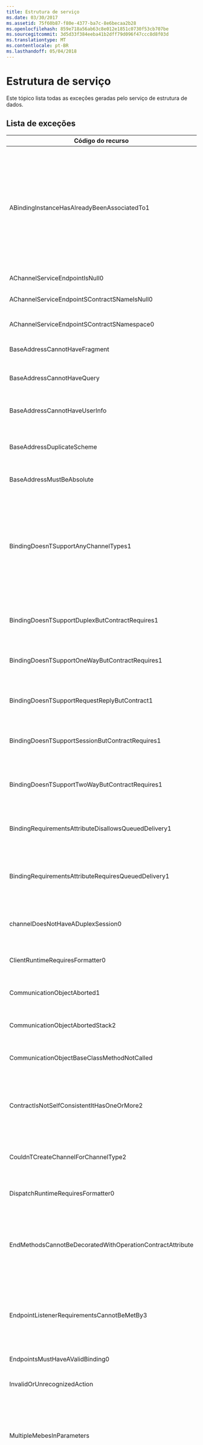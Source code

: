 ```yaml
---
title: Estrutura de serviço
ms.date: 03/30/2017
ms.assetid: 75f60b87-f80e-4377-ba7c-8e6becaa2b28
ms.openlocfilehash: 859e718a56ab63c8e012e1851c0730f53cb707be
ms.sourcegitcommit: 3d5d33f384eeba41b2dff79d096f47ccc8d8f03d
ms.translationtype: MT
ms.contentlocale: pt-BR
ms.lasthandoff: 05/04/2018
---
```

# <a name="service-framework"></a>Estrutura de serviço
Este tópico lista todas as exceções geradas pelo serviço de estrutura de dados.  
  
## <a name="exception-list"></a>Lista de exceções  
  
|Código do recurso|Cadeia de caracteres de recurso|  
|-------------------|---------------------|  
|ABindingInstanceHasAlreadyBeenAssociatedTo1|Uma instância de ligação já foi associada para escutar o identificador de recurso uniforme especificado. Se dois pontos de extremidade quiserem compartilhar o mesmo indicador de recurso ListenUniform, também deverão compartilhar a mesma instância de objeto de associação. Os dois pontos de extremidade conflitantes foram especificados nas chamadas AddServiceEndpoint (), em um arquivo de configuração ou uma combinação de AddServiceEndpoint () e configuração.|  
|AChannelServiceEndpointIsNull0|Um ponto de extremidade de canal ou de serviço é nulo.|  
|AChannelServiceEndpointSContractSNameIsNull0|Um nome de contrato de ponto de extremidade de canal/serviço é nulo ou vazio.|  
|AChannelServiceEndpointSContractSNamespace0|Um namespace de contrato de ponto de extremidade de canal/serviço é nulo.|  
|BaseAddressCannotHaveFragment|Um endereço base não pode conter um fragmento de identificador de recurso uniforme.|  
|BaseAddressCannotHaveQuery|Um endereço base não pode conter uma cadeia de caracteres de consulta de identificador de recurso uniforme.|  
|BaseAddressCannotHaveUserInfo|Um endereço base não pode conter uma seção de informações de usuário do uniform resource identificador.|  
|BaseAddressDuplicateScheme|Esta coleção já contém um endereço com o esquema especificado. Apenas um endereço é permitido para cada esquema nesta coleção.|  
|BaseAddressMustBeAbsolute|Apenas um identificador de recurso uniforme absoluto pode ser usado como um endereço base.|  
|BindingDoesnTSupportAnyChannelTypes1|A associação especificada não oferece suporte à criação de tipos de canal. Os elementos de associação em uma associação personalizada são empilhados incorretamente ou na ordem errada. Transport é necessário na parte inferior para a pilha. A ordem recomendada para elementos de associação é: TransactionFlow, ReliableSession, Security, CompositeDuplex, OneWay, StreamSecurity, MessageEncoding, Transport.|  
|BindingDoesnTSupportDuplexButContractRequires1|Contrato requer Duplex. A associação especificada não dá suporte ou não está configurada corretamente para oferecer suporte a ele.|  
|BindingDoesnTSupportOneWayButContractRequires1|Contrato requer OneWay. A associação especificada não dá suporte ou não está configurada corretamente para oferecer suporte a ele.|  
|BindingDoesnTSupportRequestReplyButContract1|Contrato requer solicitação/resposta. A associação especificada não dá suporte ou não está configurada corretamente para oferecer suporte a ele.|  
|BindingDoesnTSupportSessionButContractRequires1|Contrato requer Session.  A associação especificada não dá suporte ou não está configurada corretamente para oferecer suporte a ele.|  
|BindingDoesnTSupportTwoWayButContractRequires1|Contrato requer bidirecional (solicitação / resposta ou duplex). A associação especificada não dá suporte ou não está configurada corretamente para oferecer suporte a ele.|  
|BindingRequirementsAttributeDisallowsQueuedDelivery1|DeliveryRequirementsAttribute não permite QueuedDelivery. A associação para o ponto de extremidade com o contrato especificado oferece suporte a ele.|  
|BindingRequirementsAttributeRequiresQueuedDelivery1|DeliveryRequirementsAttribute requer QueuedDelivery. A associação para o ponto de extremidade com o contrato especificado não dá suporte ou não está configurada corretamente para oferecer suporte a ele.|  
|channelDoesNotHaveADuplexSession0|O canal atual não oferece suporte para fechar a sessão de saída. Este canal não implementa ISessionChannel\<IDuplexSession >.|  
|ClientRuntimeRequiresFormatter0|ClientOperation especificado requer um formatador, porque o valor de SerializeRequest e DeserializeReply não é false.|  
|CommunicationObjectAborted1|O objeto de comunicação especificado não pode ser usado para comunicação porque foi interrompido.|  
|CommunicationObjectAbortedStack2|O objeto de comunicação especificado não pode ser usado para comunicação porque foi interrompida: {1}|  
|CommunicationObjectBaseClassMethodNotCalled|O objeto de comunicação especificado substituiu a função virtual {1} , mas não chama a versão definida na classe base.|  
|ContractIsNotSelfConsistentItHasOneOrMore2|O contrato especificado tem um ou mais IsTerminating ou não IsInitiating operações. Ele não tem a propriedade SessionMode definida como SessionMode. Os atributos IsInitiating e IsTerminating somente podem ser usados no contexto de uma sessão.|  
|CouldnTCreateChannelForChannelType2|O tipo de canal especificado foi solicitado, mas a associação especificada não dá suporte ou não está configurada corretamente para oferecer suporte a ele.|  
|DispatchRuntimeRequiresFormatter0|DispatchOperation especificado requer um formatador, porque o valor de DeserializeRequest e SerializeReply não é false.|  
|EndMethodsCannotBeDecoratedWithOperationContractAttribute|Não pode ser usado o método End com OperationContractAttribute ao usar o padrão de design IAsyncResult. Apenas o método Begin correspondente pode ser usado com OperationContractAttribute. Esse atributo aplica-se ao par de métodos Begin-End.|  
|EndpointListenerRequirementsCannotBeMetBy3|Os requisitos de ChannelDispatcher não podem ser atendidos por IChannelListener para a associação especificada porque o contrato requer suporte para um desses tipos de canal especificado. Mas a associação apenas oferece suporte a esses tipos de canal especificado.|  
|EndpointsMustHaveAValidBinding0|Pontos de extremidade devem ter uma associação válida.|  
|InvalidOrUnrecognizedAction|A mensagem não pode ser processada porque a ação especificada é inválida ou não reconhecida.|  
|MultipleMebesInParameters|Mais de uma classe MessageEncodingBindingElement foi encontrado em BindingParameters de BindingContext. CustomBinding não pode ter vários MessageEncodingBindingElements. Remova todos deixando apenas um desses elementos.|  
|MultipleStreamUpgradeProvidersInParameters|Mais de uma classe IStreamUpgradeProviderElement foi encontrada em BindingParameters de BindingContext. CustomBinding não pode ter mais de um IStreamUpgradeProviderElements. Remova todos deixando apenas um desses elementos.|  
|NoChannelBuilderAvailable|A associação não pode ser usada para criar uma fábrica de canais ou um ouvinte de canal porque ele não tem um TransportBindingElement. Todas as associações devem ter pelo menos um elemento de associação derivado de TransportBindingElement.|  
|NotAllBindingElementsBuilt|Alguns dos elementos de associação nesta associação não foram usadas ao criar a fábrica de canal e ouvinte de canal. Os elementos de associação não são ordenados corretamente. A ordem recomendada para elementos de associação é: TransactionFlow, ReliableSession, Security, CompositeDuplex, OneWay, StreamSecurity, MessageEncoding, Transport.  Observe que TransportBindingElement deve vir por último. Os elementos de associação especificada não foram criados.|  
|RuntimeRequiresInvoker0|A operação de distribuição requer um chamador.|  
|ServiceHasZeroAppEndpoints|O serviço especificado não tem nenhum ponto de extremidade do aplicativo (não-infraestrutura). Isso pode ser porque nenhum arquivo de configuração foi encontrado para o seu aplicativo ou porque nenhum elemento de serviço correspondente ao nome do serviço foi encontrado no arquivo de configuração ou porque nenhum ponto de extremidade foi definido no elemento de serviço.|  
|SFxActionMismatch|Não é possível criar uma mensagem tipada devido a uma incompatibilidade de ação. Esperando que a ação especificada mas encontrou outro|  
|SFxAnonymousTypeNotSupported|A parte especificada na mensagem especificada não pode ser exportada com RPC ou codificada porque seu tipo é anônimo.|  
|SFxBadMetadataLocationNoAppropriateBaseAddress|A URL fornecida para ServiceMetadataBehavior usando a propriedade ExternalMetadataLocation ou atributo externalMetadataLocation na seção serviceMetadata na seção de configuração era uma URL relativa e não há nenhum endereço base com a qual resolver ele.|  
|SFxBadMetadataMustBePolicy|Forneça uma XmlElement que tem o namespace especificado e o nome da política. Este XmlElement tem o namespace especificado e o nome.|  
|SFxBodyObjectTypeCannotBeInherited|O tipo especificado não pode herdar de qualquer classe que não seja o objeto a ser usado como o objeto do corpo no estilo RPC.|  
|SFxBodyObjectTypeCannotBeInterface|O tipo especificado implementa a interface especificada, não há suporte para o objeto do corpo no estilo RPC.|  
|SFxCallbackBehaviorAttributeOnlyOnDuplex|CallbackBehaviorAttribute só pode ser executado como um comportamento em um ponto de extremidade com um contrato duplex. O contrato especificado não é duplex e não contém nenhuma operação de retorno de chamada.|  
|SFxCallbackRequestReplyInOrder1|Não é possível receber a resposta dessa operação até que a mensagem atual Complete o processamento. Se você quiser permitir o processamento de mensagem fora de ordem, especifique ConcurrencyMode no Reentrante ou múltiplo em especificado.|  
|SfxCallbackTypeCannotBeNull|Para usar o contrato especificado com DuplexChannelFactory, o contrato deve especificar um contrato de retorno de chamada válido. Se o contrato tiver um contrato de retorno de chamada, use ChannelFactory em vez da DuplexChannelFactory.|  
|SFxCannotGetMetadataFromLocation|MetadataExchangeClient só pode obter metadados de HTTP e HTTPS MetadataLocations. Não é possível obter metadados especificado.|  
|SFxCannotHttpGetMetadataFromAddress|MetadataExchangeClient só pode obter metadados de endereços HTTP ou HTTPS quando usar o HttpGet do MetadataExchangeClientMode. Não é possível obter metadados especificado.|  
|SFxCannotImportAsParameters_Bare|Gerando contrato de mensagem porque a operação especificada não é RPC nem documento codificado.|  
|SFxCannotImportAsParameters_DifferentWrapperName|Gerando contrato de mensagem porque o nome de wrapper da mensagem especificada não coincide com o valor padrão.|  
|SFxCannotImportAsParameters_DifferentWrapperNs|Gerando contrato de mensagem porque o namespace do conteúdo da mensagem especificada não coincide com o valor padrão.|  
|SFxCannotImportAsParameters_ElementIsNotNillable|Gerar um contrato de mensagem porque o nome do elemento especificado do namespace especificado não está marcado como nulo.|  
|SFxCannotImportAsParameters_HeadersAreUnsupported|Gerando contrato de mensagem porque a mensagem especificada tem cabeçalhos.|  
|SFxCannotImportAsParameters_Message|Gerar um contrato de mensagem porque a operação especificada tem uma mensagem não tipada como argumento ou tipo de retorno.|  
|SFxCannotImportAsParameters_MessageHasProtectionLevel|Gerando contrato de mensagem porque a mensagem especificada requer proteção.|  
|SFxCannotImportAsParameters_NamespaceMismatch|Gerando contrato de mensagem porque o namespace de parte de mensagem especificada não coincide com o valor padrão.|  
|SFxCannotRequireBothSessionAndDatagram3|O contrato especificado Especifica SessionMode e o contrato especificado Especifica SessionMode. Alterar um dos valores de SessionMode ou especificar um endereço diferente ou ListenURI, para cada ponto de extremidade.|  
|SFxCannotSetExtensionsByIndex|Esta coleção não oferece suporte a configuração de extensões por índice. Use os métodos InsertItem ou RemoveItem.|  
|SFxChannelDispatcherDifferentHost0|O ChannelDispatcher não está atualmente anexado ao ServiceHost fornecido.|  
|SFxChannelDispatcherMultipleHost0|O ChannelDispatcher não pode ser adicionado a mais de um ServiceHost.|  
|SFxChannelDispatcherNoHost0|O ChannelDispatcher não pode ser aberto porque ele não está anexado a um ServiceHost.|  
|SfxChannelFactoryDisposed|Este ChannelFactory não pode ser aberto como a ChannelFactory já foi descartada. Crie a ChannelFactory novamente antes de usá-lo.|  
|SFxChannelFactoryNoBinding|A ChannelFactory não pode ser aberta porque nenhuma associação foi associada a seu ponto de extremidade. Especifique uma associação com o construtor ou a propriedade de ponto de extremidade.|  
|SFxChannelTerminated0|Uma operação marcada como IsTerminating já foi invocada neste canal, causando a conexão de canal encerrar. Nenhuma outra operação pode ser invocada neste canal. Recrie o canal para continuar a comunicação.|  
|SFxCloseTimedOut1|A operação de fechamento ServiceHost interrompido após especificado. Isso pode ser porque um cliente falha ao fechar um canal de sessão no tempo necessário. O tempo permitido para esta operação pode ter sido parte de um tempo limite maior.|  
|SfxCloseTimedOutWaitingForDispatchToComplete|O processo de fechamento atingiu o tempo limite ao aguardar a conclusão da distribuição de serviço.|  
|SFxCodeGenIsNotAssignableFrom|Especificado não pode ser atribuído.|  
|SFxConfigChannelConfigurationNotFound|Não foi encontrado o elemento de ponto de extremidade com o nome especificado e o contrato na seção de configuração do ServiceModel cliente.|  
|SFxConflictingGlobalElement|O elemento XML de nível superior com o nome especificado no namespace especificado não pode fazer referência ao tipo especificado. Já faz referência a um tipo diferente. Use um nome de operação diferente ou MessageBodyAttribute para especificar um nome diferente para a mensagem ou partes da mensagem.|  
|SFxContractHasZeroInitiatingOperations|Um contrato deve ter pelo menos um IsInitiating = true operação.|  
|SFxContractHasZeroOperations|Um contrato deve ter pelo menos uma operação.|  
|SFxContractInheritanceRequiresInterfaces|A classe de serviço do tipo especificado define um ServiceContract e herda um ServiceContract do tipo especificado. Herança de contrato só pode ser usada entre tipos de interface. Se uma classe está marcada com ServiceContractAttribute, ela deverá ser o único tipo na hierarquia com ServiceContractAttribute.  Mova ServiceContractAttribute no tipo especificado para uma interface separada que implementa o tipo especificado.|  
|SFxCreateDuplexChannel1|O contrato de retorno de chamada do contrato especificado não existe ou não define nenhuma operação. Se não for um contrato duplex, use a ChannelFactory em vez da DuplexChannelFactory.|  
|SFxCreateDuplexChannelNoCallback|Esta sobrecarga do CreateChannel não pode ser chamada na instância da DuplexChannelFactory. A DuplexChannelFactory foi inicializada com um InstanceContext. Chame a sobrecarga de CreateChannel que recebe um InstanceContext.|  
|SFxCreateDuplexChannelNoCallback1|Esta sobrecarga do CreateChannel não pode ser chamada na instância da DuplexChannelFactory. A DuplexChannelFactory foi inicializada com um tipo e nenhum InstanceContext válido foi fornecido. Chame a sobrecarga de CreateChannel que recebe um InstanceContext.|  
|SFxCreateDuplexChannelNoCallbackUserObject|Esta sobrecarga do CreateChannel não pode ser chamada na instância da DuplexChannelFactory. A InstanceContext fornecida para a DuplexChannelFactory não contém um UserObject válido.|  
|SFxCreateNonDuplexChannel1|ChannelFactory não oferece suporte para o contrato especificado. ChannelFactory define um contrato de retorno de chamada com uma ou mais operações. Use DuplexChannelFactory em vez de ChannelFactory.|  
|SFxCustomBindingNeedsTransport1|A CustomBinding no ServiceEndpoint com contrato especificado não tem um TransportBindingElement. Todas as associações devem ter pelo menos um elemento de associação derivado de TransportBindingElement.|  
|SFxCustomBindingWithoutTransport|O esquema não pode ser computado para esta associação personalizado porque ele não tem um TransportBindingElement. Todas as associações devem ter pelo menos um elemento de associação derivado de TransportBindingElement.|  
|SFxDataContractSerializerDoesNotSupportBareArray|DataContractSerializer não oferece suporte para a coleção especificada no elemento especificado.|  
|SFxDictionaryIsEmpty|A operação não pode ser executada porque o dicionário está vazio.|  
|SFxDocEncodedNotSupported|Erro ao refletir especificado. Não há suporte para o documento codificado. Altere 'Use' para Literal ou estilo RPC.|  
|SFxDuplicateInitiatingActionAtSameVia|Este serviço tem vários pontos de extremidade escutando no local especificado. Os pontos de extremidade compartilham a mesma ação inicial especificada. Mensagens com essa ação serão ignoradas porque o distribuidor não poderá determinar o ponto de extremidade correto para manipular a mensagem.|  
|SFXEndpointBehaviorUsedOnWrongSide|O IEndpointBehavior especificado não pode ser usado no servidor. Esse comportamento só pode se aplica aos clientes.|  
|SFxEndpointNoMatchingScheme|O endereço base que corresponda ao esquema especificado para o ponto de extremidade com a associação especificada não pode ser encontrado. Endereço base registrado esquemas são especificadas.|  
|SFxErrorCreatingMtomReader|Ocorreu um erro ao criar uma leitora para a mensagem de mecanismo de otimização de transmissão de mensagem.|  
|SFxErrorDeserializingFault|O servidor retornou uma falha de protocolo de acesso de objeto simples inválido. Consulte a InnerException para obter mais detalhes.|  
|SFxErrorDeserializingHeader|Ocorreu um erro durante a desserialização de um dos cabeçalhos da mensagem especificado. Consulte a InnerException para obter mais detalhes.|  
|SFxErrorReflectingOnMethod3|Ocorreu um erro ao carregar o atributo especificado no método especificado no tipo especificado.  Consulte a InnerException para obter mais detalhes.|  
|SFxErrorReflectingOnParameter4|Ocorreu um erro ao carregar o atributo especificado no parâmetro especificado do método especificado no tipo especificado. Consulte a InnerException para obter mais detalhes.|  
|SFxErrorReflectingOnType2|Ocorreu um erro ao carregar o atributo especificado no tipo especificado.  Consulte a InnerException para obter mais detalhes.|  
|SFxErrorSerializingBody|Ocorreu um erro ao serializar o corpo da mensagem especificada. Consulte a InnerException para obter mais detalhes.|  
|SFxErrorSerializingHeader|Ocorreu um erro durante a serialização de um dos cabeçalhos da mensagem especificado. Consulte a InnerException para obter mais detalhes.|  
|SFxExpectedIMethodCallMessage|Erro interno. A mensagem deve ser uma IMethodCallMessage válida.|  
|SFxExportMustHaveType|A parte especificada na operação especificada não pode ser exportada porque ele não tem um tipo CLR válido.|  
|SFxHeaderNotUnderstood|A mensagem não foi processada. O cabeçalho especificado do namespace especificado não foi entendido pelo destinatário desta mensagem. Esse erro normalmente indica que o remetente desta mensagem habilitou um protocolo de comunicação que o receptor não pode processar. Certifique-se de que a configuração de ligação do cliente é consistente com a associação do serviço.|  
|SFxHeadersAreNotSupportedInEncoded|A mensagem especificada não deve ter cabeçalhos para ser usada no estilo codificado de chamada de procedimento remoto.|  
|SFxInconsistentWsdlOperationStyleInMessageParts|Todas as partes da mensagem na operação especificada devem conter um tipo ou um elemento.|  
|SFxInconsistentWsdlOperationStyleInOperationMessages|O estilo especificado inferido nas mensagens na operação especificada não coincide com o estilo esperado especificado especificado usando associações.|  
|SFxInvalidCallbackIAsyncResult|IAsyncResult não fornecido ou é do tipo errado.|  
|SFxInvalidMessageBody|O OperationFormatter encontrou um corpo de mensagem inválido. O tipo de nó com o nome especificado e o namespace 'Element' era esperado. O tipo de nó especificado com o nome especificado e o namespace foi encontrado.|  
|SFxInvalidMessageBodyEmptyMessage|O OperationFormatter não é possível desserializar nenhuma informação da mensagem porque a mensagem está vazia.|  
|SFxInvalidMessageBodyErrorDeserializingParameter|Ocorreu um erro ao tentar desserializar o parâmetro especificado. Consulte a InnerException para obter mais informações.|  
|SFxInvalidMessageBodyErrorSerializingParameter|Ocorreu um erro ao tentar desserializar o parâmetro especificado. A mensagem da InnerException foi especificada.  Consulte a InnerException para obter mais detalhes.|  
|SFxInvalidMessageBodyUnexpectedNode|Encontrado nó inesperado especificado, do namespace especificado durante a desserialização de parâmetros.|  
|SFxInvalidMessageContractSignature|A operação especificada tem um parâmetro ou um tipo de retorno é marcado com MessageContractAttribute. Ao usar um contrato de mensagem para representar uma mensagem de solicitação, a operação deve ter um único parâmetro que está marcado com MessageContractAttribute. Ao usar um contrato de mensagem para representar a mensagem de resposta, o valor de retorno da operação deve ser um tipo que está marcado com MessageContractAttribute. A operação não pode ter 'out' ou 'ref' parâmetros.|  
|SFxInvalidReplyAction|A mensagem de resposta de saída para a operação tem a ação especificada, mas o contrato para essa operação especifica ReplyAction outro. A ação especificada na mensagem deve corresponder à ReplyAction no contrato, ou o contrato de operação deve especificar ReplyAction ='* '.|  
|SFxInvalidRequestAction|A mensagem de solicitação de saída para a operação tem a ação especificada, mas o contrato para essa operação Especifica outro RequestAction. A ação especificada na mensagem deve corresponder a RequestAction no contrato, ou o contrato de operação deve especificar RequestAction ='* '.|  
|SFxInvalidStaticOverloadCalledForDuplexChannelFactory1|O método CreateChannel estático não pode ser usado com o contrato especificado porque esse contrato define um contrato de retorno de chamada. Use uma das sobrecargas CreateChannel estáticas em DuplexChannelFactory\<TChannel >.|  
|SFxInvalidStreamInRequest|Para a solicitação na operação especificada ser um fluxo, a operação deve ter um parâmetro único cujo tipo é Stream.|  
|SFxInvalidStreamInResponse|Para a resposta na operação especificada para ser um fluxo, a operação deve ter um único parâmetro out ou retornar o valor cujo tipo é Stream.|  
|SFxInvalidStreamInTypedMessage|Para usar streams com o modelo de programação de contrato de mensagem, o tipo especificado deve ter um único membro MessageBody cujo tipo é Stream.|  
|SFxInvalidUseOfPrimitiveOperationFormatter|Para PrimitiveOperationFormatter foi fornecido um parâmetro ou que não dá suporte a tipo de retorno.|  
|SFxMessageContractBaseTypeNotValid|O tipo especificado define um MessageContract e deriva de um tipo especificado que não define um MessageContract. Todos os objetos na hierarquia de herança especificado devem definir um MessageContract.|  
|SFxMethodNotSupported1|Não há suporte para o método especificado no objeto. Isso pode acontecer se o método não está marcado com OperationContractAttribute ou se o tipo de interface não está marcado com ServiceContractAttribute.|  
|SFxMethodNotSupportedByType2|O tipo de implementação do ServiceHost não implementa o contrato de serviço especificado.|  
|SFxMethodNotSupportedOnCallback1|O método de retorno de chamada especificado não é suportado. Isso pode acontecer se o método não está marcado com OperationContractAttribute ou se seu tipo de interface não é o destino de CallbackContract de ServiceContractAttribute.|  
|SFxMismatchedOperationParent|Um DispatchOperation ou ClientOperation só pode ser adicionado ao seu pai DispatchRuntime ou ClientRuntime respectivamente.|  
|SFxNameCannotBeEmpty|A propriedade Name não pode ser uma cadeia de caracteres vazia.|  
|SfxNoTypeSpecifiedForParameter|Nenhum tipo CLR foi especificado para o parâmetro, o que impede que a operação fosse gerada.|  
|SFxOperationBehaviorAttributeOnlyOnServiceClass|OperationBehaviorAttribute só pode pertencer à classe de serviço. Ele não pode ser colocado na interface ServiceContract. O método especificado no tipo especificado viola essa regra.|  
|SFxOperationContractOnNonServiceContract|O método especificado está marcado com OperationContractAttribute, mas o tipo de delimitador especificado não está marcado com ServiceContractAttribute. O OperationContractAttribute só pode ser usado em métodos nos tipos ServiceContractAttribute ou em seus tipos CallbackContract.|  
|SFxParameterCountMismatch|Ocorreu uma incompatibilidade entre o número de argumentos fornecidos e o número de argumentos esperados. Especificamente, o argumento especificado tem o número especificado de elementos enquanto o argumento esperado tem o número especificado de elementos.|  
|SFxPartNameMustBeUniqueInRpc|O nome da parte de mensagem especificada não é exclusivo em uma mensagem de chamada de procedimento remoto.|  
|SFxReplyActionMismatch3|Uma mensagem de resposta foi recebida para a operação especificada com a ação especificada. No entanto, o código do cliente requer a ação especificada.|  
|SFxRequestReplyNone|Foi recebida uma mensagem com um cabeçalho de WS-Addressing ReplyTo ou FaultTo destinado "None" endereço. Esses valores não são válidos para operações de solicitação-resposta. Use uma operação unidirecional ou habilitar ManualAddressing se você precisar oferecer suporte a valores ReplyTo ou FaultTo de "None".|  
|SFxRequestTimedOut1|Esta operação de solicitação não recebeu uma resposta no tempo especificado configurado. O tempo permitido pode ter sido parte de um tempo limite maior. Isso pode ocorrer porque o serviço ainda está processando a operação ou porque o serviço não conseguiu enviar uma mensagem de resposta.|  
|SFxRequestTimedOut2|A operação de solicitação enviada para o local especificado não recebeu uma resposta no tempo especificado configurado. O tempo permitido pode ter sido parte de um tempo limite maior. Isso pode ocorrer porque o serviço ainda está processando a operação ou porque o serviço não conseguiu enviar uma mensagem de resposta.|  
|SFxSchemaDoesNotContainType|Esquema com o namespace de destino especificado não contém um tipo com o nome especificado.|  
|SfxServiceContractAttributeNotFound|O tipo de contrato especificado não é atribuído com ServiceContractAttribute. Para definir um contrato válido, o tipo especificado deve ser atribuído com ServiceContractAttribute. O tipo pode ser uma interface de contrato ou uma classe de serviço.|  
|SFxServiceContractGeneratorConfigRequired|Para gerar informações de configuração usando o método GenerateServiceEndpoint, a instância da ServiceContractGenerator deve ser inicializada com um objeto de configuração válido.|  
|SFxServiceHostBaseCannotAddEndpointAfterOpen|Pontos de extremidade não podem ser adicionados após o ServiceHost está em um dos seguintes estados:<br /><br /> -Aberto<br />-Com falha<br />-Encerrada<br />-Fechado|  
|SFxServiceHostBaseCannotAddEndpointWithoutDescription|Pontos de extremidade não podem ser adicionados antes que a propriedade Description seja inicializada.|  
|SFxServiceMetadataBehaviorNoHttpBaseAddress|O HttpGetEnabled de ServiceMetadataBehavior está definida como true e a propriedade HttpGetUrl é um endereço relativo, mas não há nenhum endereço base HTTP. Forneça um endereço base HTTP ou defina HttpGetUrl como um endereço absoluto.|  
|SFxServiceMetadataBehaviorNoHttpsBaseAddress|O HttpsGetEnabled de ServiceMetadataBehavior está definida como true e a propriedade HttpsGetUrl é um endereço relativo, mas não há nenhum endereço base HTTPS. Forneça um endereço base HTTPS ou defina HttpsGetUrl como um endereço absoluto.|  
|SFxServiceMetadataBehaviorUrlMustBeHttpOrRelative|A Url de comportamento deve ser um identificador de recurso uniforme relativo ou um identificador de recurso uniforme absoluto com o esquema especificado. A Url especificada é um identificador de recurso uniforme absoluto com o esquema especificado.|  
|SFxStreamRequestMessageClosed|A mensagem que contém este fluxo foi fechada. Fluxos de solicitação não podem ser acessados após a operação de serviço retorna.|  
|SFxStreamResponseMessageClosed|A mensagem que contém este fluxo foi fechada.|  
|SFxTerminateRequestProcessingException|Uma extensão no pipeline de operação deve encerrar processando a mensagem.|  
|SFxTerminatingOperationAlreadyCalled1|Este canal não pode enviar mais mensagens porque a operação IsTerminating foi chamada.|  
|SFxThrottleLimitMustBeGreaterThanZero0|O limite deve ser maior que zero. Para desabilitar o limite, defina o valor de Int32. MaxValue.|  
|SFxTypedOrUntypedMessageCannotBeMixedWithVoidInRpc|Ao usar o estilo de codificação RPC, tipos de contrato de mensagem ou o tipo de Channels não pode ser usado se a operação não tem parâmetros ou tem um valor de retorno void. Adicionar um tipo de contrato de mensagem em branco como um parâmetro ou tipo de retorno à operação especificada.|  
|SFxUserCodeThrewException|A operação de usuário especificado lançou uma exceção sem tratamento no código do usuário. Se esse for um problema recorrente, isso pode indicar um erro na implementação do método especificado.|  
|SfxUseTypedMessageForCustomAttributes|O parâmetro especificado não pode ser mapeado para o parâmetro de operação, porque ele requer atributos adicionais.|  
|SFxVersionMismatchInOperationContextAndMessage2|Não é possível adicionar cabeçalhos de saída à mensagem, pois MessageVersion em OperationContext não coincide com a versão de cabeçalho da mensagem que está sendo processada|  
|SFxWellKnownNonSingleton0|Para usar um dos construtores ServiceHost que utiliza uma instância de serviço, o InstanceContextMode do serviço deve ser definido como InstanceContextMode. Isso pode ser configurado usando o ServiceBehaviorAttribute. Caso contrário, use os construtores ServiceHost que utilizam um argumento de tipo.|  
|SFxWrapperTypeHasMultipleNamespaces|Tipo de wrapper para a mensagem especificada não pode ser projetado como um tipo de contrato de dados porque ele tem vários namespaces. Use o XmlSerializer.|  
|UriMustBeAbsolute|O URI deve ser absoluto.|

